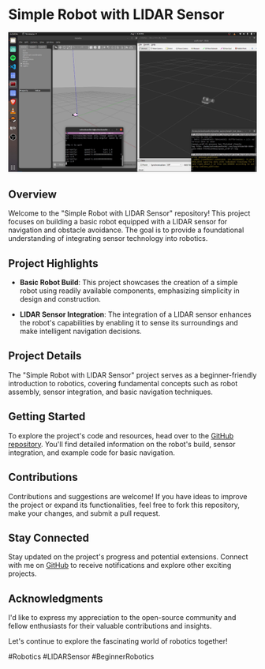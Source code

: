 # Simple Robot with LIDAR Sensor

![Robot Image](thumbnail.png)

## Overview

Welcome to the "Simple Robot with LIDAR Sensor" repository! This project focuses on building a basic robot equipped with a LIDAR sensor for navigation and obstacle avoidance. The goal is to provide a foundational understanding of integrating sensor technology into robotics.

## Project Highlights

- **Basic Robot Build**: This project showcases the creation of a simple robot using readily available components, emphasizing simplicity in design and construction.

- **LIDAR Sensor Integration**: The integration of a LIDAR sensor enhances the robot's capabilities by enabling it to sense its surroundings and make intelligent navigation decisions.

## Project Details

The "Simple Robot with LIDAR Sensor" project serves as a beginner-friendly introduction to robotics, covering fundamental concepts such as robot assembly, sensor integration, and basic navigation techniques.

## Getting Started

To explore the project's code and resources, head over to the [GitHub repository](https://github.com/N-Raghav/Simple-Robot-with-LIDAR-Sensor). You'll find detailed information on the robot's build, sensor integration, and example code for basic navigation.

## Contributions

Contributions and suggestions are welcome! If you have ideas to improve the project or expand its functionalities, feel free to fork this repository, make your changes, and submit a pull request.

## Stay Connected

Stay updated on the project's progress and potential extensions. Connect with me on [GitHub](https://github.com/N-Raghav) to receive notifications and explore other exciting projects.

## Acknowledgments

I'd like to express my appreciation to the open-source community and fellow enthusiasts for their valuable contributions and insights.

Let's continue to explore the fascinating world of robotics together!

\#Robotics \#LIDARSensor \#BeginnerRobotics
